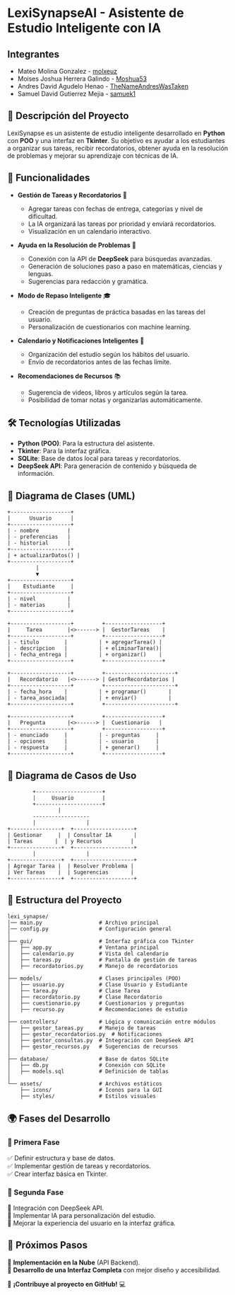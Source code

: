 # LexiSynapseAI - Asistente de Estudio Inteligente con IA

## Integrantes
- Mateo Molina Gonzalez - [molxeuz](https://github.com/molxeuz)
- Moises Joshua Herrera Galindo - [Moshua53](https://github.com/Moshua53)
- Andres David Agudelo Henao - [TheNameAndresWasTaken](https://github.com/TheNameAndresWasTaken)
- Samuel David Gutierrez Mejia - [samuek1](https://github.com/samuel)

## 🚀 Descripción del Proyecto
LexiSynapse es un asistente de estudio inteligente desarrollado en **Python** con **POO** y una interfaz en **Tkinter**. Su objetivo es ayudar a los estudiantes a organizar sus tareas, recibir recordatorios, obtener ayuda en la resolución de problemas y mejorar su aprendizaje con técnicas de IA.

## 🎯 Funcionalidades
- **Gestión de Tareas y Recordatorios** 📅
  - Agregar tareas con fechas de entrega, categorías y nivel de dificultad.
  - La IA organizará las tareas por prioridad y enviará recordatorios.
  - Visualización en un calendario interactivo.

- **Ayuda en la Resolución de Problemas** 🤖
  - Conexión con la API de **DeepSeek** para búsquedas avanzadas.
  - Generación de soluciones paso a paso en matemáticas, ciencias y lenguas.
  - Sugerencias para redacción y gramática.

- **Modo de Repaso Inteligente** 🎓
  - Creación de preguntas de práctica basadas en las tareas del usuario.
  - Personalización de cuestionarios con machine learning.

- **Calendario y Notificaciones Inteligentes** 🔔
  - Organización del estudio según los hábitos del usuario.
  - Envío de recordatorios antes de las fechas límite.

- **Recomendaciones de Recursos** 📚
  - Sugerencia de videos, libros y artículos según la tarea.
  - Posibilidad de tomar notas y organizarlas automáticamente.

## 🛠️ Tecnologías Utilizadas
- **Python (POO)**: Para la estructura del asistente.
- **Tkinter**: Para la interfaz gráfica.
- **SQLite**: Base de datos local para tareas y recordatorios.
- **DeepSeek API**: Para generación de contenido y búsqueda de información.

## 📌 Diagrama de Clases (UML)
```plaintext
+-------------------+
|      Usuario      |
+-------------------+
| - nombre         |
| - preferencias   |
| - historial      |
+-------------------+
| + actualizarDatos() |
+-------------------+
         |
         ▼
+-------------------+
|    Estudiante     |
+-------------------+
| - nivel          |
| - materias       |
+-------------------+

+-------------------+         +------------------+
|     Tarea        |<>------> |  GestorTareas    |
+-------------------+         +------------------+
| - titulo        |          | + agregarTarea() |
| - descripcion   |          | + eliminarTarea()|
| - fecha_entrega |          | + organizar()    |
+-------------------+         +------------------+

+-------------------+         +----------------------+
|   Recordatorio   |<>------> | GestorRecordatorios |
+-------------------+         +----------------------+
| - fecha_hora    |          | + programar()       |
| - tarea_asociada|          | + enviar()          |
+-------------------+         +----------------------+

+-------------------+         +------------------+
|   Pregunta       |<>------> |  Cuestionario   |
+-------------------+         +------------------+
| - enunciado     |          | - preguntas     |
| - opciones      |          | - usuario       |
| - respuesta     |          | + generar()     |
+-------------------+         +------------------+
```

## 📌 Diagrama de Casos de Uso
```plaintext
        +---------------------+
        |     Usuario         |
        +---------------------+
                |
        ------------------
        |                |
+----------------+  +-------------------+
| Gestionar     |  | Consultar IA       |
| Tareas       |  | y Recursos         |
+----------------+  +-------------------+
        |                |
+----------------+  +-------------------+
| Agregar Tarea |  | Resolver Problema |
| Ver Tareas    |  | Sugerencias       |
+----------------+  +-------------------+
```

## 📂 Estructura del Proyecto
```plaintext
lexi_synapse/
│── main.py                  # Archivo principal
│── config.py                # Configuración general
│
├── gui/                     # Interfaz gráfica con Tkinter
│   ├── app.py               # Ventana principal
│   ├── calendario.py        # Vista del calendario
│   ├── tareas.py            # Pantalla de gestión de tareas
│   ├── recordatorios.py     # Manejo de recordatorios
│
├── models/                  # Clases principales (POO)
│   ├── usuario.py           # Clase Usuario y Estudiante
│   ├── tarea.py             # Clase Tarea
│   ├── recordatorio.py      # Clase Recordatorio
│   ├── cuestionario.py      # Cuestionarios y preguntas
│   ├── recurso.py           # Recomendaciones de estudio
│
├── controllers/             # Lógica y comunicación entre módulos
│   ├── gestor_tareas.py     # Manejo de tareas
│   ├── gestor_recordatorios.py  # Notificaciones
│   ├── gestor_consultas.py  # Integración con DeepSeek API
│   ├── gestor_recursos.py   # Sugerencias de recursos
│
├── database/                # Base de datos SQLite
│   ├── db.py                # Conexión con SQLite
│   ├── models.sql           # Definición de tablas
│
└── assets/                  # Archivos estáticos
    ├── icons/               # Iconos para la GUI
    ├── styles/              # Estilos visuales
```

## 🌍 Fases del Desarrollo
### 📌 Primera Fase
✅ Definir estructura y base de datos.  
✅ Implementar gestión de tareas y recordatorios.  
✅ Crear interfaz básica en Tkinter.  

### 📌 Segunda Fase
🔄 Integración con DeepSeek API.  
🔄 Implementar IA para personalización del estudio.  
🔄 Mejorar la experiencia del usuario en la interfaz gráfica.  

## 🎯 Próximos Pasos
📌 **Implementación en la Nube** (API Backend).  
📌 **Desarrollo de una Interfaz Completa** con mejor diseño y accesibilidad.  

🚀 **¡Contribuye al proyecto en GitHub!** 💻


